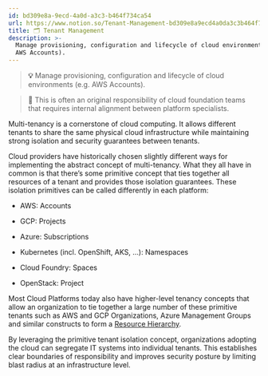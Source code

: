 ```yaml
---
id: bd309e8a-9ecd-4a0d-a3c3-b464f734ca54
url: https://www.notion.so/Tenant-Management-bd309e8a9ecd4a0da3c3b464f734ca54
title: 🗂 Tenant Management
description: >-
  Manage provisioning, configuration and lifecycle of cloud environments (e.g.
  AWS Accounts).
---
```


> **💡** Manage provisioning, configuration and lifecycle of cloud environments (e.g. AWS Accounts).

> **👥** This is often an original responsibility of cloud foundation teams that requires internal alignment between platform specialists.

Multi-tenancy is a cornerstone of cloud computing. It allows different tenants to share the same physical cloud infrastructure while maintaining strong isolation and security guarantees between tenants. 

Cloud providers have historically chosen slightly different ways for implementing the abstract concept of multi-tenancy. What they all have in common is that there’s some primitive concept that ties together all resources of a tenant and provides those isolation guarantees. These isolation primitives can be called differently in each platform:

- AWS: Accounts

- GCP: Projects

- Azure: Subscriptions

- Kubernetes (incl. OpenShift, AKS, ...): Namespaces

- Cloud Foundry: Spaces

- OpenStack: Project

Most Cloud Platforms today also have higher-level tenancy concepts that allow an organization to tie together a large number of these primitive tenants such as AWS and GCP Organizations, Azure Management Groups and similar constructs to form a [Resource Hierarchy](/maturity-model/tenant-management/resource-hierarchy.md). 

By leveraging the primitive tenant isolation concept, organizations adopting the cloud can segregate IT systems into individual tenants. This establishes clear boundaries of responsibility and improves security posture by limiting blast radius at an infrastructure level.